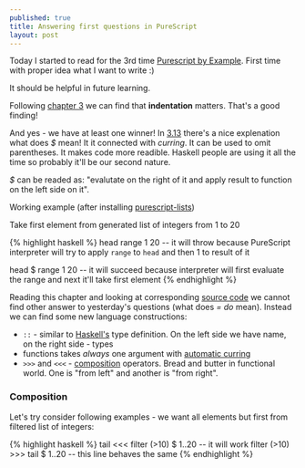 ```yaml
---
published: true
title: Answering first questions in PureScript
layout: post
---
```

Today I started to read for the 3rd time
[Purescript by Example](https://leanpub.com/purescript/read).
First time with proper idea what I want to write :)

It should be helpful in future learning.

Following [chapter 3](https://leanpub.com/purescript/read#leanpub-auto-functions-and-records)
we can find that **indentation** matters. That's a good finding!

And yes - we have at least one winner!
In [3.13](https://leanpub.com/purescript/read#leanpub-auto-infix-function-application)
there's a nice explenation what does *$* mean!
It it connected with *curring*. It can be used to omit parentheses.
It makes code more readible.
Haskell people are using it all the time so probably it'll be our second nature.

*$* can be readed as: "evalutate on the right of it and apply result to
function on the left side on it".

Working example (after installing
[purescript-lists](https://github.com/purescript/purescript-lists/blob/master/docs/Data/List.md))

Take first element from generated list of integers from 1 to 20

{% highlight haskell %}
head range 1 20 -- it will throw because PureScript interpreter will try to apply `range` to `head` and then 1 to result of it

head $ range 1 20 -- it will succeed because interpreter will first evaluate the range and next it'll take first element
{% endhighlight %}

Reading this chapter and looking at corresponding
[source code](https://github.com/paf31/purescript-book/blob/master/chapter3/src/Data/AddressBook.purs)
we cannot find other answer to yesterday's questions (what does *= do* mean).
Instead we can find some new language constructions:

 - `::` - similar to [Haskell's](https://www.haskell.org/tutorial/goodies.html) type definition.
On the left side we have name, on the right side - types
 - functions takes *always* one argument with [automatic curring](https://leanpub.com/purescript/read#leanpub-auto-curried-functions)
 - `>>>` and `<<<` - [composition](https://en.wikipedia.org/wiki/Function_composition_(computer_science)) operators.
Bread and butter in functional world. One is "from left" and another is "from right".

### Composition

Let's try consider following examples - we want all elements but first from filtered list of integers:

{% highlight haskell %}
tail <<< filter (>10) $ 1..20 -- it will work
filter (>10) >>> tail $ 1..20 -- this line behaves the same
{% endhighlight %}
